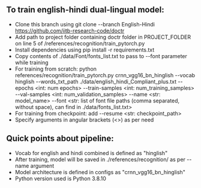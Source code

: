 ## To train english-hindi dual-lingual model:
- Clone this branch using git clone --branch English-Hindi https://github.com/iitb-research-code/doctr
- Add path to project folder containing doctr folder in PROJECT_FOLDER on line 5 of /references/recognition/train_pytorch.py
- Install dependencies using pip install -r requirements.txt
- Copy contents of ./data/Font/fonts_list.txt to pass to --font parameter while training
- For training from scratch: python references/recognition/train_pytorch.py crnn_vgg16_bn_hinglish --vocab hinglish --words_txt_path ./data/english_hindi_Compliant_plus.txt --epochs <int: num epochs> --train-samples <int: num_training_samples> --val-samples <int: num_validation_samples> --name <str: model_name> --font <str: list of font file paths (comma separated, without space), can find in ./data/fonts_list.txt>
- For training from checkpoint: add --resume <str: checkpoint_path>
- Specify arguments in angular brackets (<>) as per need
## Quick points about pipeline:
- Vocab for english and hindi combined is defined as "hinglish"
- After training, model will be saved in ./references/recognition/ as per --name argument
- Model architecture is defined in configs as "crnn_vgg16_bn_hinglish"
- Python version used is Python 3.8.10
